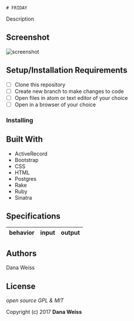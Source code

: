 ```
# FRIDAY
```

Description

## Screenshot

![screenshot](https://cloud.githubusercontent.com/.png)

## Setup/Installation Requirements

- [ ] Clone this repository
- [ ] Create new branch to make changes to code
- [ ] Open files in atom or text editor of your choice
- [ ] Open in a browser of your choice

### Installing



## Built With

* ActiveRecord
* Bootstrap
* CSS
* HTML
* Postgres
* Rake
* Ruby
* Sinatra

## Specifications

| behavior |  input   |  output  |
|----------|:--------:|:--------:|

## Authors

Dana Weiss

## License

*open source GPL & MIT*

Copyright (c) 2017 **Dana Weiss**
